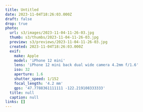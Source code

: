 ```yaml
---
title: Untitled
date: 2023-11-04T18:26:03.000Z
draft: false
drop: true
photo:
  url: s3/images/2023-11-04-11-26-03.jpg
  thumb: s3/thumbs/2023-11-04-11-26-03.jpg
  preview: s3/previews/2023-11-04-11-26-03.jpg
  created: 2023-11-04T18:26:03.000Z
  exif:
    make: Apple
    model: 'iPhone 12 mini'
    lens: 'iPhone 12 mini back dual wide camera 4.2mm f/1.6'
    iso: 32
    aperture: 1.6
    shutter_speed: 1/152
    focal_length: '4.2 mm'
    gps: '47.7788361111111 -122.219108333333'
  title: null
  caption: null
links: []
---
```

